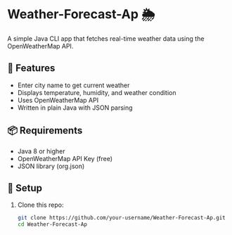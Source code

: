 # Weather-Forecast-Ap 🌦️

A simple Java CLI app that fetches real-time weather data using the OpenWeatherMap API.

## 🚀 Features

- Enter city name to get current weather
- Displays temperature, humidity, and weather condition
- Uses OpenWeatherMap API
- Written in plain Java with JSON parsing

## 📦 Requirements

- Java 8 or higher
- OpenWeatherMap API Key (free)
- JSON library (org.json)

## 🔧 Setup

1. Clone this repo:
   ```bash
   git clone https://github.com/your-username/Weather-Forecast-Ap.git
   cd Weather-Forecast-Ap

